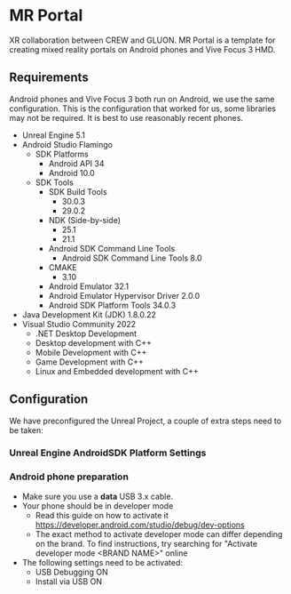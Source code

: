 # MR Portal
XR collaboration between CREW and GLUON.
MR Portal is a template for creating mixed reality portals on Android phones and Vive Focus 3 HMD.

## Requirements
Android phones and Vive Focus 3 both run on Android, we use the same configuration.
This is the configuration that worked for us, some libraries may not be required.
It is best to use reasonably recent phones.

- Unreal Engine 5.1
- Android Studio Flamingo
  - SDK Platforms
    - Android API 34
    - Android 10.0
  - SDK Tools
    - SDK Build Tools
      - 30.0.3
      - 29.0.2
    - NDK (Side-by-side)
      - 25.1
      - 21.1
    - Android SDK Command Line Tools
      - Android SDK Command Line Tools 8.0
    - CMAKE
      - 3.10
    - Android Emulator 32.1
    - Android Emulator Hypervisor Driver 2.0.0
    - Android SDK Platform Tools 34.0.3
- Java Development Kit (JDK) 1.8.0.22
- Visual Studio Community 2022
  - .NET Desktop Development
  - Desktop development with C++
  - Mobile Development with C++
  - Game Development with C++
  - Linux and Embedded development with C++

## Configuration
We have preconfigured the Unreal Project, a couple of extra steps need to be taken:

### Unreal Engine AndroidSDK Platform Settings

### Android phone preparation
- Make sure you use a **data** USB 3.x cable.
- Your phone should be in developer mode 
  - Read this guide on how to activate it https://developer.android.com/studio/debug/dev-options
  - The exact method to activate developer mode can differ depending on the brand. To find instructions, try searching for "Activate developer mode \<BRAND NAME>" online 
- The following settings need to be activated: 
  - USB Debugging ON
  - Install via USB ON

